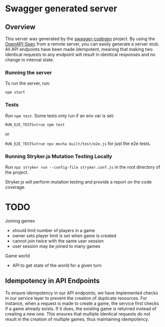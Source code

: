 # Swagger generated server

## Overview

This server was generated by the [swagger-codegen](https://github.com/swagger-api/swagger-codegen) project. By using the [OpenAPI-Spec](https://github.com/OAI/OpenAPI-Specification) from a remote server, you can easily generate a server stub. All API endpoints have been made idempotent, meaning that making two identical requests to any endpoint will result in identical responses and no change in internal state.

### Running the server

To run the server, run:

```
npm start
```

### Tests

Run `npm test`.
Some tests only run if an env var is set:

`RUN_E2E_TESTS=true npm test`

or

`RUN_E2E_TESTS=true npx mocha built/test/e2e.js` for just the e2e tests.

### Running Stryker.js Mutation Testing Locally

Run `npz stryker run --config-file stryker.conf.js` in the root directory of the project.

Stryker.js will perform mutation testing and provide a report on the code coverage.

# TODO

Joining games

- should limit number of players in a game
- owner sets player limit is set when game is created
- cannot join twice with the same user session
- user session may be joined to many games

Game world

- API to get state of the world for a given turn

## Idempotency in API Endpoints

To ensure idempotency in our API endpoints, we have implemented checks in our service layer to prevent the creation of duplicate resources. For instance, when a request is made to create a game, the service first checks if a game already exists. If it does, the existing game is returned instead of creating a new one. This ensures that multiple identical requests do not result in the creation of multiple games, thus maintaining idempotency.

